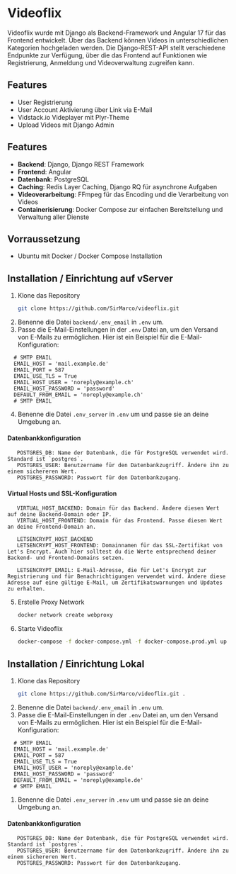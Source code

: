 # Videoflix

Videoflix wurde mit Django als Backend-Framework und Angular 17 für das Frontend entwickelt.
Über das Backend können Videos in unterschiedlichen Kategorien hochgeladen werden. Die Django-REST-API stellt verschiedene Endpunkte zur Verfügung, über die das Frontend auf Funktionen wie Registrierung, Anmeldung und Videoverwaltung zugreifen kann.

## Features

- User Registrierung
- User Account Aktivierung über Link via E-Mail
- Vidstack.io Videplayer mit Plyr-Theme
- Upload Videos mit Django Admin


## Features

- **Backend**: Django, Django REST Framework
- **Frontend**: Angular
- **Datenbank**: PostgreSQL
- **Caching**: Redis Layer Caching, Django RQ für asynchrone Aufgaben
- **Videoverarbeitung**: FFmpeg für das Encoding und die Verarbeitung von Videos
- **Containerisierung**: Docker Compose zur einfachen Bereitstellung und Verwaltung aller Dienste

## Vorraussetzung
- Ubuntu mit Docker / Docker Compose Installation


## Installation / Einrichtung auf vServer

1. Klone das Repository
   ```bash
   git clone https://github.com/SirMarco/videoflix.git
2. Benenne die Datei `backend/.env_email` in `.env` um.
3. Passe die E-Mail-Einstellungen in der `.env` Datei an, um den Versand von E-Mails zu ermöglichen. Hier ist ein Beispiel für die E-Mail-Konfiguration:
 ```properties
   # SMTP EMAIL
   EMAIL_HOST = 'mail.example.de'
   EMAIL_PORT = 587
   EMAIL_USE_TLS = True
   EMAIL_HOST_USER = 'noreply@example.ch'
   EMAIL_HOST_PASSWORD = 'password'
   DEFAULT_FROM_EMAIL = 'noreply@example.ch'
   # SMTP EMAIL
   ````
4. Benenne die Datei `.env_server` in `.env` um und passe sie an deine Umgebung an.

#### Datenbankkonfiguration
 ```properties
    POSTGRES_DB: Name der Datenbank, die für PostgreSQL verwendet wird. Standard ist `postgres`.
    POSTGRES_USER: Benutzername für den Datenbankzugriff. Ändere ihn zu einem sichereren Wert.
    POSTGRES_PASSWORD: Passwort für den Datenbankzugang.
```


#### Virtual Hosts und SSL-Konfiguration
 ```properties
    VIRTUAL_HOST_BACKEND: Domain für das Backend. Ändere diesen Wert auf deine Backend-Domain oder IP.
    VIRTUAL_HOST_FRONTEND: Domain für das Frontend. Passe diesen Wert an deine Frontend-Domain an.

    LETSENCRYPT_HOST_BACKEND
    LETSENCRYPT_HOST_FRONTEND: Domainnamen für das SSL-Zertifikat von Let's Encrypt. Auch hier solltest du die Werte entsprechend deiner Backend- und Frontend-Domains setzen.

    LETSENCRYPT_EMAIL: E-Mail-Adresse, die für Let's Encrypt zur Registrierung und für Benachrichtigungen verwendet wird. Ändere diese Adresse auf eine gültige E-Mail, um Zertifikatswarnungen und Updates zu erhalten.
```

5. Erstelle Proxy Network
   ```bash
   docker network create webproxy
6. Starte Videoflix
   ```bash
   docker-compose -f docker-compose.yml -f docker-compose.prod.yml up --build
## Installation / Einrichtung Lokal
1. Klone das Repository
   ```bash
   git clone https://github.com/SirMarco/videoflix.git .
2. Benenne die Datei `backend/.env_email` in `.env` um.
3. Passe die E-Mail-Einstellungen in der `.env` Datei an, um den Versand von E-Mails zu ermöglichen. Hier ist ein Beispiel für die E-Mail-Konfiguration:
 ```properties
   # SMTP EMAIL
   EMAIL_HOST = 'mail.example.de'
   EMAIL_PORT = 587
   EMAIL_USE_TLS = True
   EMAIL_HOST_USER = 'noreply@example.de'
   EMAIL_HOST_PASSWORD = 'password'
   DEFAULT_FROM_EMAIL = 'noreply@example.de'
   # SMTP EMAIL
   ````
1. Benenne die Datei `.env_server` in `.env` um und passe sie an deine Umgebung an.

#### Datenbankkonfiguration
 ```properties
    POSTGRES_DB: Name der Datenbank, die für PostgreSQL verwendet wird. Standard ist `postgres`.
    POSTGRES_USER: Benutzername für den Datenbankzugriff. Ändere ihn zu einem sichereren Wert.
    POSTGRES_PASSWORD: Passwort für den Datenbankzugang.
```